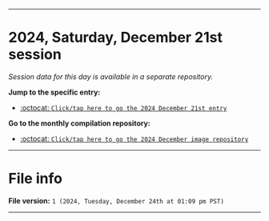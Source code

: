
***

# 2024, Saturday, December 21st session

_Session data for this day is available in a separate repository._

**Jump to the specific entry:**

- [:octocat: `Click/tap here to go the 2024 December 21st entry`](https://github.com/seanpm2001/SeansLifeArchive_Images_MotorWorld_CarFactory_Y2024_V11/tree/SeansLifeArchive_Images_MotorWorld_CarFactory_Y2024_V11_Main-dev/2024/12_December/21/)

**Go to the monthly compilation repository:**

- [:octocat: `Click/tap here to go the 2024 December image repository`](https://github.com/seanpm2001/SeansLifeArchive_Images_MotorWorld_CarFactory_Y2024_V12/)

***

# File info

**File version:** `1 (2024, Tuesday, December 24th at 01:09 pm PST)`

***
